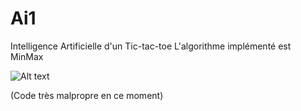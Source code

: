 Ai1
===


Intelligence Artificielle d'un Tic-tac-toe
L'algorithme implémenté est MinMax



![Alt text](https://dl.dropboxusercontent.com/u/14828537/TicTacToe.gif)



(Code très malpropre en ce moment)
